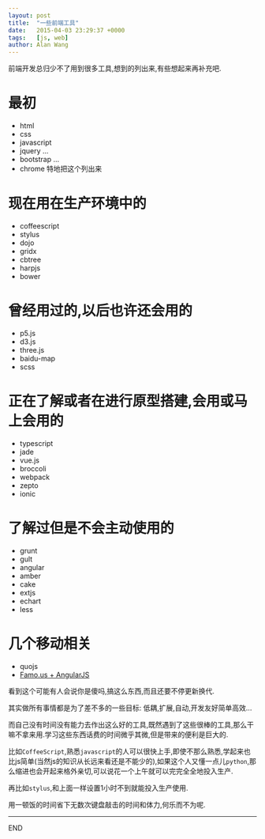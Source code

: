 ```yaml
---
layout: post
title:  "一些前端工具"
date:   2015-04-03 23:29:37 +0000
tags:   [js, web]
author: Alan Wang
---
```


前端开发总归少不了用到很多工具,想到的列出来,有些想起来再补充吧.

# 最初
- html
- css
- javascript
- jquery ...
- bootstrap ...
- chrome 特地把这个列出来

# 现在用在生产环境中的
- coffeescript
- stylus
- dojo
 - gridx
 - cbtree
- harpjs
- bower

# 曾经用过的,以后也许还会用的
- p5.js
- d3.js
- three.js
- baidu-map
- scss

# 正在了解或者在进行原型搭建,会用或马上会用的
- typescript
- jade
- vue.js
- broccoli
- webpack
- zepto
- ionic

# 了解过但是不会主动使用的
- grunt
- gult
- angular
- amber
- cake
- extjs
- echart
- less

# 几个移动相关
- quojs
- [Famo.us + AngularJS](https://github.com/Famous/famous-angular)


看到这个可能有人会说你是傻吗,搞这么东西,而且还要不停更新换代.

其实做所有事情都是为了差不多的一些目标: 低耦,扩展,自动,开发友好简单高效...

而自己没有时间没有能力去作出这么好的工具,既然遇到了这些很棒的工具,那么干嘛不拿来用.学习这些东西话费的时间微乎其微,但是带来的便利是巨大的.

比如`CoffeeScript`,熟悉`javascript`的人可以很快上手,即使不那么熟悉,学起来也比js简单(当然js的知识从长远来看还是不能少的),如果这个人又懂一点儿`python`,那么缩进也会开起来格外亲切,可以说花一个上午就可以完完全全地投入生产.

再比如`stylus`,和上面一样设置1小时不到就能投入生产使用.

用一顿饭的时间省下无数次键盘敲击的时间和体力,何乐而不为呢.

---
END